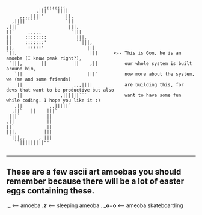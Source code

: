``` 
              ,,,,,,,,
           ,|||````||||
     ,,,,||||'        ||,
  ,||||`````          `||
,|||`                  |||,
||`     ....,           `|||
||     ::::::::           |||,
||     :::::::'           ``|||,
||,     :::::'               `|||
`||,                           |||      <-- This is Gon, he is an amoeba (I know peak right?),
 `|||,       ||          ||    ,||          our whole system is built around him,
   `||                        |||`          now more about the system, we (me and some friends)
    ||                   ,,,||||            are building this, for devs that want to be productive but also
    ||              ,||||||```              want to have some fun while coding. I hope you like it :)
   ,||          ,,|||||`
  ,||`   ||    |||`
 |||`          ||
,||            ||
||`            ||
|||,          |||
 `|||,,     , |||
   ``|||||||||"'


``` 

---
These are a few ascii art amoebas you should remember because there will be a lot of easter eggs
containing these.
---

_____.______ <-- amoeba
_____.z_____ <-- sleeping ameoba
      .
_____o=o____ <-- ameoba skateboarding